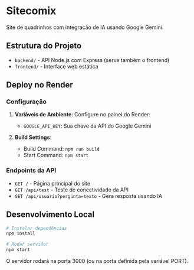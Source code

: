 # Sitecomix

Site de quadrinhos com integração de IA usando Google Gemini.

## Estrutura do Projeto

- `backend/` - API Node.js com Express (serve também o frontend)
- `frontend/` - Interface web estática

## Deploy no Render

### Configuração

1. **Variáveis de Ambiente**: Configure no painel do Render:
   - `GOOGLE_API_KEY`: Sua chave da API do Google Gemini

2. **Build Settings**:
   - Build Command: `npm run build`
   - Start Command: `npm start`

### Endpoints da API

- `GET /` - Página principal do site
- `GET /api/test` - Teste de conectividade da API
- `GET /api/usuario?pergunta=texto` - Gera resposta usando IA

## Desenvolvimento Local

```bash
# Instalar dependências
npm install

# Rodar servidor
npm start
```

O servidor rodará na porta 3000 (ou na porta definida pela variável PORT). 